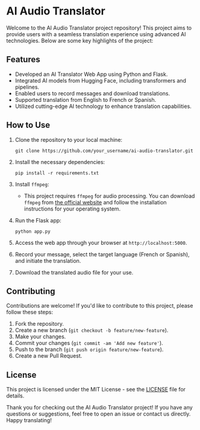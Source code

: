 # AI Audio Translator

Welcome to the AI Audio Translator project repository! This project aims to provide users with a seamless translation experience using advanced AI technologies. Below are some key highlights of the project:

## Features

- Developed an AI Translator Web App using Python and Flask.
- Integrated AI models from Hugging Face, including transformers and pipelines.
- Enabled users to record messages and download translations.
- Supported translation from English to French or Spanish.
- Utilized cutting-edge AI technology to enhance translation capabilities.

## How to Use

1. Clone the repository to your local machine:

    ```
    git clone https://github.com/your_username/ai-audio-translator.git
    ```

2. Install the necessary dependencies:

    ```
    pip install -r requirements.txt
    ```

3. Install `ffmpeg`:

    - This project requires `ffmpeg` for audio processing. You can download `ffmpeg` from [the official website](https://ffmpeg.org/download.html) and follow the installation instructions for your operating system.

4. Run the Flask app:

    ```
    python app.py
    ```

5. Access the web app through your browser at `http://localhost:5000`.

6. Record your message, select the target language (French or Spanish), and initiate the translation.

7. Download the translated audio file for your use.

## Contributing

Contributions are welcome! If you'd like to contribute to this project, please follow these steps:

1. Fork the repository.
2. Create a new branch (`git checkout -b feature/new-feature`).
3. Make your changes.
4. Commit your changes (`git commit -am 'Add new feature'`).
5. Push to the branch (`git push origin feature/new-feature`).
6. Create a new Pull Request.

## License

This project is licensed under the MIT License - see the [LICENSE](LICENSE) file for details.

Thank you for checking out the AI Audio Translator project! If you have any questions or suggestions, feel free to open an issue or contact us directly. Happy translating!
